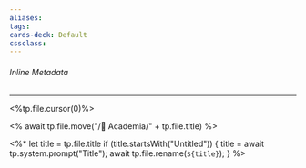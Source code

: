 ```yaml
---
aliases:
tags:
cards-deck: Default
cssclass:
---
```


###### Inline Metadata 

---
<%tp.file.cursor(0)%>



<% await tp.file.move("/🌴 Academia/" + tp.file.title) %>

<%*
  let title = tp.file.title
  if (title.startsWith("Untitled")) {
    title = await tp.system.prompt("Title");
    await tp.file.rename(`${title}`);
  } 
%>